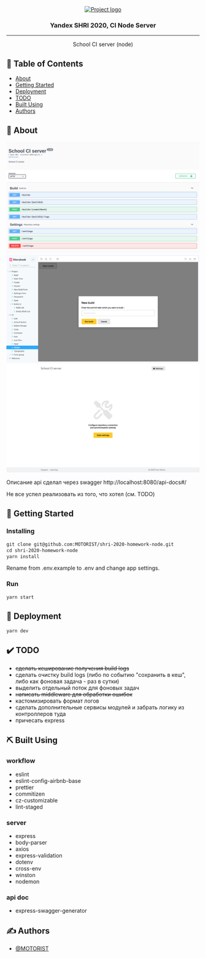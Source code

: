 <p align="center">
  <a href="" rel="noopener">
 <img width=200px height=200px src="https://yastatic.net/s3/lpc/28978093-8753-4cf9-97b2-dcc79dbe722d.svg" alt="Project logo"></a>
</p>

<h3 align="center">Yandex SHRI 2020, CI Node Server</h3>

---

<p align="center"> School CI server (node)</p>

## 📝 Table of Contents

- [About](#about)
- [Getting Started](#getting_started)
- [Deployment](#deployment)
- [TODO](#todo)
- [Built Using](built_using)
- [Authors](#authors)

## 🧐 About <a name = "about"></a>
![School CI server](screenshots/screenshot-01.png)
![School CI server](screenshots/screenshot-02.png)
![School CI server](screenshots/screenshot-03.png)

Описание api сделал через swagger http://localhost:8080/api-docs#/

Не все успел реализовать из того, что хотел (см. TODO)

## 🏁 Getting Started <a name = "getting_started"></a>

### Installing

```
git clone git@github.com:MOTORIST/shri-2020-homework-node.git
cd shri-2020-homework-node
yarn install
```
Rename from .env.example to .env and change app settings.
### Run

```
yarn start
```

## 🚀 Deployment <a name = "deployment"></a>

```
yarn dev
```

## ✔️ TODO <a name = "todo"></a>

- ~~сделать кеширование получения build logs~~
- сделать очистку build logs (либо по событию "сохранить в кеш", либо как фоновая задача - раз в сутки)
- выделить отдельный поток для фоновых задач
- ~~написать middleware для обработки ошибок~~
- кастомизировать формат логов
- сделать дополнительные сервисы модулей и забрать логику из контроллеров туда
- причесать express

## ⛏️ Built Using <a name = "built_using"></a>

### workflow
- eslint
- eslint-config-airbnb-base
- prettier
- commitizen
- cz-customizable
- lint-staged

### server
- express
- body-parser
- axios
- express-validation
- dotenv
- cross-env
- winston
- nodemon
  
### api doc
- express-swagger-generator
## ✍️ Authors <a name = "authors"></a>

- [@MOTORIST](https://github.com/MOTORIST)
